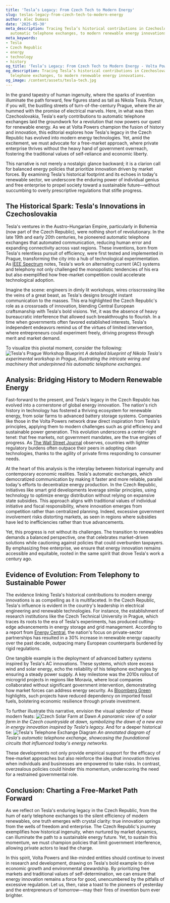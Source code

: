 ```yaml
---
title: 'Tesla’s Legacy: From Czech Tech to Modern Energy'
slug: teslas-legacy-from-czech-tech-to-modern-energy
author: Alec Dumass
date: '2025-05-30'
meta_description: Tracing Tesla’s historical contributions in Czechoslovakia, like
  automatic telephone exchanges, to modern renewable energy innovations.
meta_keywords:
- Tesla
- Czech Republic
- energy
- technology
- history
og_title: 'Tesla’s Legacy: From Czech Tech to Modern Energy - Volta Powers'
og_description: Tracing Tesla’s historical contributions in Czechoslovakia, like automatic
  telephone exchanges, to modern renewable energy innovations.
og_image: /content/assets/tesla-tech.jpg
---
```

<!--# From Tesla's Telephones to Tomorrow's Energy: A Legacy of Innovation in the Czech Republic -->
In the grand tapestry of human ingenuity, where the sparks of invention illuminate the path forward, few figures stand as tall as Nikola Tesla. Picture, if you will, the bustling streets of turn-of-the-century Prague, where the air hummed with the promise of electrical marvels. Here, in what was then Czechoslovakia, Tesla's early contributions to automatic telephone exchanges laid the groundwork for a revolution that now powers our quest for renewable energy. As we at Volta Powers champion the fusion of history and innovation, this editorial explores how Tesla's legacy in the Czech Republic has evolved into modern energy technologies. Yet, amid the excitement, we must advocate for a free-market approach, where private enterprise thrives without the heavy hand of government overreach, fostering the traditional values of self-reliance and economic liberty.

This narrative is not merely a nostalgic glance backward; it is a clarion call for balanced energy policies that prioritize innovation driven by market forces. By examining Tesla's historical footprint and its echoes in today's renewable sector, we underscore the enduring power of individual genius and free enterprise to propel society toward a sustainable future—without succumbing to overly prescriptive regulations that stifle progress.

## The Historical Spark: Tesla's Innovations in Czechoslovakia

Tesla's ventures in the Austro-Hungarian Empire, particularly in Bohemia (now part of the Czech Republic), were nothing short of revolutionary. In the late 19th and early 20th centuries, he pioneered automatic telephone exchanges that automated communication, reducing human error and expanding connectivity across vast regions. These inventions, born from Tesla's relentless pursuit of efficiency, were first tested and implemented in Prague, transforming the city into a hub of technological experimentation. As [IEEE Spectrum](https://spectrum.ieee.org/nikola-tesla-legacy) notes, Tesla's work on alternating current (AC) systems and telephony not only challenged the monopolistic tendencies of his era but also exemplified how free-market competition could accelerate technological adoption.

Imagine the scene: engineers in dimly lit workshops, wires crisscrossing like the veins of a great beast, as Tesla's designs brought instant communication to the masses. This era highlighted the Czech Republic's role as a crossroads of innovation, blending Central European craftsmanship with Tesla's bold visions. Yet, it was the absence of heavy bureaucratic interference that allowed such breakthroughs to flourish. In a time when governments often favored established interests, Tesla's independent endeavors remind us of the virtues of limited intervention, where entrepreneurs could experiment freely, driving progress through merit and market demand.

To visualize this pivotal moment, consider the following: ![Tesla's Prague Workshop Blueprint](/content/assets/tesla-prague-workshop-blueprint.jpg) *A detailed blueprint of Nikola Tesla's experimental workshop in Prague, illustrating the intricate wiring and machinery that underpinned his automatic telephone exchanges.*

## Analysis: Bridging History to Modern Renewable Energy

Fast-forward to the present, and Tesla's legacy in the Czech Republic has evolved into a cornerstone of global energy innovation. The nation's rich history in technology has fostered a thriving ecosystem for renewable energy, from solar farms to advanced battery storage systems. Companies like those in the Volta Powers network draw direct inspiration from Tesla's principles, applying them to modern challenges such as grid efficiency and sustainable power generation. This evolution underscores a center-right tenet: that free markets, not government mandates, are the true engines of progress. As [The Wall Street Journal](https://www.wsj.com/articles/czech-republic-energy-innovation-free-markets) observes, countries with lighter regulatory burdens often outpace their peers in adopting clean technologies, thanks to the agility of private firms responding to consumer needs.

At the heart of this analysis is the interplay between historical ingenuity and contemporary economic realities. Tesla's automatic exchanges, which democratized communication by making it faster and more reliable, parallel today's efforts to decentralize energy production. In the Czech Republic, initiatives like smart grid developments leverage similar principles, using technology to optimize energy distribution without relying on expansive state subsidies. This approach aligns with traditional values of individual initiative and fiscal responsibility, where innovation emerges from competition rather than centralized planning. Indeed, excessive government involvement risks distorting markets, as seen in regions where subsidies have led to inefficiencies rather than true advancements.

Yet, this progress is not without its challenges. The transition to renewables demands a balanced perspective, one that celebrates market-driven solutions while cautioning against policies that could overburden taxpayers. By emphasizing free enterprise, we ensure that energy innovation remains accessible and equitable, rooted in the same spirit that drove Tesla's work a century ago.

## Evidence of Evolution: From Telephony to Sustainable Power

The evidence linking Tesla's historical contributions to modern energy innovations is as compelling as it is multifaceted. In the Czech Republic, Tesla's influence is evident in the country's leadership in electrical engineering and renewable technologies. For instance, the establishment of research institutions like the Czech Technical University in Prague, which traces its roots to the era of Tesla's experiments, has produced cutting-edge advancements in energy storage and grid management. According to a report from [Energy Central](https://energycentral.com/cleantech/czech-republics-path-renewable-energy), the nation's focus on private-sector partnerships has resulted in a 30% increase in renewable energy capacity over the past decade, outpacing many European counterparts burdened by rigid regulations.

One tangible example is the deployment of advanced battery systems inspired by Tesla's AC innovations. These systems, which store excess wind and solar energy, echo the reliability of his telephone exchanges by ensuring a steady power supply. A key milestone was the 2010s rollout of microgrid projects in regions like Moravia, where local companies collaborated without significant government intervention, demonstrating how market forces can address energy security. As [Bloomberg Green](https://www.bloomberg.com/news/articles/energy-innovation-czech-republic) highlights, such projects have reduced dependency on imported fossil fuels, bolstering economic resilience through private investment.

To further illustrate this narrative, envision the visual splendor of these modern feats: ![Czech Solar Farm at Dawn](/content/assets/czech-solar-farm-dawn.jpg) *A panoramic view of a solar farm in the Czech countryside at dawn, symbolizing the dawn of a new era in energy innovation inspired by Tesla's legacy.* And for a deeper historical tie: ![Tesla's Telephone Exchange Diagram](/content/assets/tesla-telephone-exchange-diagram.jpg) *An annotated diagram of Tesla's automatic telephone exchange, showcasing the foundational circuits that influenced today's energy networks.*

These developments not only provide empirical support for the efficacy of free-market approaches but also reinforce the idea that innovation thrives when individuals and businesses are empowered to take risks. In contrast, overzealous policies could hinder this momentum, underscoring the need for a restrained governmental role.

## Conclusion: Charting a Free-Market Path Forward

As we reflect on Tesla's enduring legacy in the Czech Republic, from the hum of early telephone exchanges to the silent efficiency of modern renewables, one truth emerges with crystal clarity: true innovation springs from the wells of freedom and enterprise. The Czech Republic's journey exemplifies how historical ingenuity, when nurtured by market dynamics, can illuminate the path to a sustainable energy future. Yet, to sustain this momentum, we must champion policies that limit government interference, allowing private actors to lead the charge.

In this spirit, Volta Powers and like-minded entities should continue to invest in research and development, drawing on Tesla's bold example to drive economic growth and environmental stewardship. By prioritizing free markets and traditional values of self-determination, we can ensure that energy innovation remains a force for good, unencumbered by the pitfalls of excessive regulation. Let us, then, raise a toast to the pioneers of yesterday and the entrepreneurs of tomorrow—may their fires of invention burn ever brighter.
